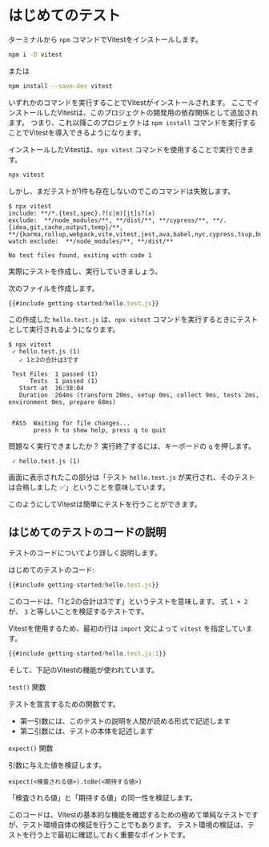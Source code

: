 # はじめてのテスト

ターミナルから `npm` コマンドでVitestをインストールします。

```bash
npm i -D vitest
```

または

```bash
npm install --save-dev vitest
```

いずれかのコマンドを実行することでVitestがインストールされます。
ここでインストールしたVitestは、このプロジェクトの開発用の依存関係として追加されます。
つまり、これ以降このプロジェクトは `npm install` コマンドを実行することでVitestを導入できるようになります。

インストールしたVitestは、`npx vitest` コマンドを使用することで実行できます。

```bash
npx vitest
```

しかし、まだテストが1件も存在しないのでこのコマンドは失敗します。

```console
$ npx vitest
include: **/*.{test,spec}.?(c|m)[jt]s?(x)
exclude:  **/node_modules/**, **/dist/**, **/cypress/**, **/.{idea,git,cache,output,temp}/**, **/{karma,rollup,webpack,vite,vitest,jest,ava,babel,nyc,cypress,tsup,build}.config.*
watch exclude:  **/node_modules/**, **/dist/**

No test files found, exiting with code 1
```

実際にテストを作成し、実行していきましょう。

次のファイルを作成します。

```js
{{#include getting-started/hello.test.js}}
```

この作成した `hello.test.js` は、`npx vitest` コマンドを実行するときにテストとして実行されるようになります。

```console
$ npx vitest
 ✓ hello.test.js (1)
   ✓ 1と2の合計は3です

 Test Files  1 passed (1)
      Tests  1 passed (1)
   Start at  16:38:04
   Duration  264ms (transform 20ms, setup 0ms, collect 9ms, tests 2ms, environment 0ms, prepare 68ms)


 PASS  Waiting for file changes...
       press h to show help, press q to quit
```

問題なく実行できましたか？
実行終了するには、キーボードの `q` を押します。

```
 ✓ hello.test.js (1)
```

画面に表示されたこの部分は「テスト `hello.test.js` が実行され、そのテストは合格しました ✅」ということを意味しています。

このようにしてVitestは簡単にテストを行うことができます。

## はじめてのテストのコードの説明

テストのコードについてより詳しく説明します。

はじめてのテストのコード:

```js
{{#include getting-started/hello.test.js}}
```

このコードは、「1と2の合計は3です」というテストを意味します。
式 `1 + 2` が、 `3` と等しいことを検証するテストです。

Vitestを使用するため、最初の行は `import` 文によって `vitest` を指定しています。

```js
{{#include getting-started/hello.test.js:1}}
```

そして、下記のVitestの機能が使われています。

`test()` 関数

テストを宣言するための関数です。

- 第一引数には、このテストの説明を人間が読める形式で記述します
- 第二引数には、テストの本体を記述します

`expect()` 関数

引数に与えた値を検証します。

`expect(<検査される値>).toBe(<期待する値>)`

「検査される値」と「期待する値」の同一性を検証します。

このコードは、Vitestの基本的な機能を確認するための極めて単純なテストですが、テスト環境自体の検証を行うことでもあります。
テスト環境の検証は、テストを行う上で最初に確認しておく重要なポイントです。

